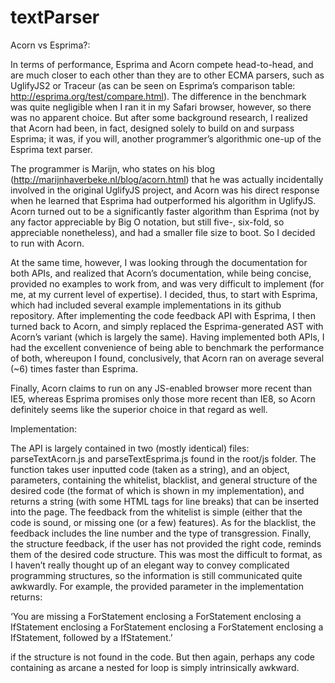 # textParser

Acorn vs Esprima?:

In terms of performance, Esprima and Acorn compete head-to-head, and are much closer to each other than they are to other ECMA parsers, such as UglifyJS2 or Traceur (as can be seen on Esprima’s comparison table: http://esprima.org/test/compare.html). The difference in the benchmark was quite negligible when I ran it in my Safari browser, however, so there was no apparent choice. But after some background research, I realized that Acorn had been, in fact, designed solely to build on and surpass Esprima; it was, if you will, another programmer’s algorithmic one-up of the Esprima text parser.

The programmer is Marijn, who states on his blog (http://marijnhaverbeke.nl/blog/acorn.html) that he was actually incidentally involved in the original UglifyJS project, and Acorn was his direct response when he learned that Esprima had outperformed his algorithm in UglifyJS. Acorn turned out to be a significantly faster algorithm than Esprima (not by any factor appreciable by Big O notation, but still five-, six-fold, so appreciable nonetheless), and had a smaller file size to boot. So I decided to run with Acorn.

At the same time, however, I was looking through the documentation for both APIs, and realized that Acorn’s documentation, while being concise, provided no examples to work from, and was very difficult to implement (for me, at my current level of expertise). I decided, thus, to start with Esprima, which had included several example implementations in its github repository. After implementing the code feedback API with Esprima, I then turned back to Acorn, and simply replaced the Esprima-generated AST with Acorn’s variant (which is largely the same). Having implemented both APIs, I had the excellent convenience of being able to benchmark the performance of both, whereupon I found, conclusively, that Acorn ran on average several (~6) times faster than Esprima.

Finally, Acorn claims to run on any JS-enabled browser more recent than IE5, whereas Esprima promises only those more recent than IE8, so Acorn definitely seems like the superior choice in that regard as well.

Implementation:

The API is largely contained in two (mostly identical) files: parseTextAcorn.js and parseTextEsprima.js found in the root/js folder. The function takes user inputted code (taken as a string), and an object, parameters, containing the whitelist, blacklist, and general structure of the desired code (the format of which is shown in my implementation), and returns a string (with some HTML tags for line breaks) that can be inserted into the page. The feedback from the whitelist is simple (either that the code is sound, or missing one (or a few) features). As for the blacklist, the feedback includes the line number and the type of transgression. Finally, the structure feedback, if the user has not provided the right code, reminds them of the desired code structure. This was most the difficult to format, as I haven’t really thought up of an elegant way to convey complicated programming structures, so the information is still communicated quite awkwardly. For example, the provided parameter in the implementation returns:

‘You are missing a ForStatement enclosing a ForStatement enclosing a IfStatement enclosing a ForStatement enclosing a ForStatement enclosing a IfStatement, followed by a IfStatement.’ 

if the structure is not found in the code. But then again, perhaps any code containing as arcane a nested for loop is simply intrinsically awkward.
